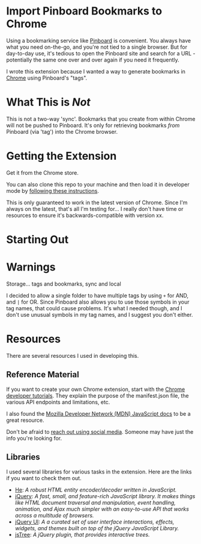 # Import Pinboard Bookmarks to Chrome
Using a bookmarking service like [Pinboard](https://pinboard.in) is convenient. You always have what you need on-the-go, and you're not tied to a single browser. But for day-to-day use, it's tedious to open the Pinboard site and search for a URL - potentially the same one over and over again if you need it frequently.

I wrote this extension because I wanted a way to generate bookmarks in [Chrome](https://www.google.com/chrome/browser/desktop/) using Pinboard's "tags".

# What This is _Not_
This is not a two-way 'sync'. Bookmarks that you create from within Chrome will not be pushed to Pinboard. It's only for retrieving bookmarks _from_ Pinboard (via 'tag') into the Chrome browser.

# Getting the Extension
Get it from the Chrome store.

You can also clone this repo to your machine and then load it in developer mode by [following these instructions](https://developer.chrome.com/extensions/getstarted#unpacked).

This is only guaranteed to work in the latest version of Chrome. Since I'm always on the latest, that's all I'm testing for... I really don't have time or resources to ensure it's backwards-compatible with version xx.

# Starting Out


# Warnings
Storage... tags and bookmarks, sync and local

I decided to allow a single folder to have multiple tags by using `+` for AND, and `|` for OR. Since Pinboard also allows you to use those symbols in your tag names, that could cause problems. It's what I needed though, and I don't use unusual symbols in my tag names, and I suggest you don't either.

# Resources
There are several resources I used in developing this.

## Reference Material
If you want to create your own Chrome extension, start with the [Chrome developer tutorials](https://developer.chrome.com/extensions). They explain the purpose of the manifest.json file, the various API endpoints and limitations, etc.

I also found the [Mozilla Developer Network (MDN) JavaScript docs](https://developer.mozilla.org/en-US/docs/Web/JavaScript) to be a great resource.

Don't be afraid to [reach out using social media](https://twitter.com/GrantWinney/status/798240234853068801). Someone may have just the info you're looking for.

## Libraries
I used several libraries for various tasks in the extension. Here are the links if you want to check them out.

* [He](https://github.com/mathiasbynens/he): _A robust HTML entity encoder/decoder written in JavaScript._
* [jQuery](http://jquery.com/): _A fast, small, and feature-rich JavaScript library. It makes things like HTML document traversal and manipulation, event handling, animation, and Ajax much simpler with an easy-to-use API that works across a multitude of browsers._
* [jQuery UI](https://jqueryui.com/): _A a curated set of user interface interactions, effects, widgets, and themes built on top of the jQuery JavaScript Library._
* [jsTree](https://www.jstree.com/): _A jQuery plugin, that provides interactive trees._
